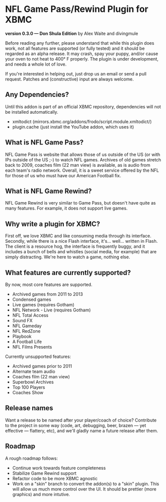 # NFL Game Pass/Rewind Plugin for XBMC #
**version 0.3.0 — Don Shula Edition** by Alex Waite and divingmule

Before reading any further, please understand that while this plugin does
work, not all features are supported (or fully tested) and it should be
regarded as an alpha release. It may crash, spay your puppy, and/or cause your
oven to not heat to 400° F properly. The plugin is under development, and needs
a whole lot of love.

If you're interested in helping out, just drop us an email or send a pull
request. Patches and (constructive) input are always welcome.

## Any Dependencies? ##
Until this addon is part of an official XBMC repository, dependencies will not
be installed automatically.
 * xmltodict (mirrors.xbmc.org/addons/frodo/script.module.xmltodict/)
 * plugin.cache (just install the YouTube addon, which uses it)

## What is NFL Game Pass? ##

NFL Game Pass is website that allows those of us outside of the US (or with IPs
outside of the US ;-) to watch NFL games. Archives of old games stretch back to
2009, coaches film (22 man view) is available, as is audio from each team's
radio network. Overall, it is a sweet service offered by the NFL for those of
us who must have our American Football fix.

## What is NFL Game Rewind? ##

NFL Game Rewind is very similar to Game Pass, but doesn't have quite as many
features. For example, it does not support live games.

## Why write a plugin for XBMC? ##

First off, we love XBMC and like consuming media through its interface.
Secondly, while there is a nice Flash interface, it's... well...
written in Flash. The client is a resource hog, the interface is frequently
buggy, and it includes a bunch of bells and whistles (social media, for
example) that are simply distracting. We're here to watch a game, nothing else.

## What features are currently supported? ##

By now, most core features are supported.

 * Archived games from 2011 to 2013
 * Condensed games
 * Live games (requires Gotham)
 * NFL Network - Live (requires Gotham)
 * NFL Total Access
 * Sound FX
 * NFL Gameday
 * NFL RedZone
 * Playbook
 * A Football Life
 * NFL Films Presents

Currently unsupported features:
 * Archived games prior to 2011
 * Alternate team audio
 * Coaches film (22 man view)
 * Superbowl Archives
 * Top 100 Players
 * Coaches Show

## Release names ##

Want a release to be named after your player/coach of choice? Contribute to the
project in some way (code, art, debugging, beer, brazen — yet effective —
flattery, etc), and we'll gladly name a future release after them.

## Roadmap ##

A rough roadmap follows:

* Continue work towards feature completeness
* Stabilize Game Rewind support
* Refactor code to be more XBMC agnostic
* Work on a "skin" branch to convert the addon(s) to a "skin" plugin. This will
 allow us much more control over the UI. It should be prettier (more graphics)
 and more intutive.
